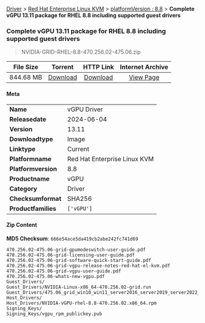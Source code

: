 
[Driver](/README.md)  >  [Red Hat Enterprise Linux KVM](/index/Driver/Red_Hat_Enterprise_Linux_KVM.md)  >  [platformVersion : 8.8](/index/Driver/Red_Hat_Enterprise_Linux_KVM/8.8.md)  >  **Complete vGPU 13.11 package for RHEL 8.8 including supported guest drivers**


###    Complete vGPU 13.11 package for RHEL 8.8 including supported guest drivers

> NVIDIA-GRID-RHEL-8.8-470.256.02-475.06.zip   


| **File Size** | **Torrent**  | **HTTP Link** | **Internet Archive** |
|:-------------:|:------------:|:-------------:|:--------------------:|
| 844.68 MB |  [Download](https://archive.org/download/nvgpu_NVIDIA-GRID-RHEL-8.8-470.256.02-475.06.zip/nvgpu_NVIDIA-GRID-RHEL-8.8-470.256.02-475.06.zip_archive.torrent)       | [Download](https://archive.org/compress/nvgpu_NVIDIA-GRID-RHEL-8.8-470.256.02-475.06.zip) | [View Page](https://archive.org/details/nvgpu_NVIDIA-GRID-RHEL-8.8-470.256.02-475.06.zip)       |

#### Meta

<table>
<tr><td><strong>Name</strong></td><td>vGPU Driver</td></tr>
<tr><td><strong>Releasedate</strong></td><td>2024-06-04</td></tr>
<tr><td><strong>Version</strong></td><td>13.11</td></tr>
<tr><td><strong>Downloadtype</strong></td><td>Image</td></tr>
<tr><td><strong>Linktype</strong></td><td>Current</td></tr>
<tr><td><strong>Platformname</strong></td><td>Red Hat Enterprise Linux KVM</td></tr>
<tr><td><strong>Platformversion</strong></td><td>8.8</td></tr>
<tr><td><strong>Productname</strong></td><td>vGPU</td></tr>
<tr><td><strong>Category</strong></td><td>Driver</td></tr>
<tr><td><strong>Checksumformat</strong></td><td>SHA256</td></tr>
<tr><td><strong>Productfamilies</strong></td><td><code>['vGPU']</code></td></tr>
</table>

#### Zip Content

**MD5 Checksum**: `666e54ace5da419cb2abe242fc741d69`

```text
470.256.02-475.06-grid-gpumodeswitch-user-guide.pdf
470.256.02-475.06-grid-licensing-user-guide.pdf
470.256.02-475.06-grid-software-quick-start-guide.pdf
470.256.02-475.06-grid-vgpu-release-notes-red-hat-el-kvm.pdf
470.256.02-475.06-grid-vgpu-user-guide.pdf
470.256.02-475.06-whats-new-vgpu.pdf
Guest_Drivers/
Guest_Drivers/NVIDIA-Linux-x86_64-470.256.02-grid.run
Guest_Drivers/475.06_grid_win10_win11_server2016_server2019_server2022_64bit_international.exe
Host_Drivers/
Host_Drivers/NVIDIA-vGPU-rhel-8.8-470.256.02.x86_64.rpm
Signing_Keys/
Signing_Keys/vgpu_rpm_publickey.pub
```